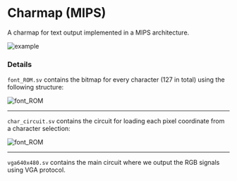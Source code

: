 # Charmap (MIPS)

A charmap for text output implemented in a MIPS architecture.

![example](https://i.imgur.com/49oS5CU.jpg)

### Details

```font_ROM.sv``` contains the bitmap for every character (127 in total) using the following structure:

![font_ROM](https://i.imgur.com/zKltJs4.png)

---

```char_circuit.sv``` contains the circuit for loading each pixel coordinate from a character selection:

![font_ROM](https://i.imgur.com/RzSoQXG.png)

---

```vga640x480.sv``` contains the main circuit where we output the RGB signals using VGA protocol.

